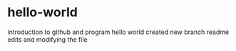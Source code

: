 # hello-world
introduction to github and program hello world
created new branch readme edits and modifying the file
